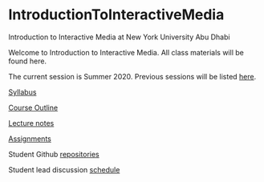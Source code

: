 # IntroductionToInteractiveMedia
Introduction to Interactive Media at New York University Abu Dhabi

Welcome to Introduction to Interactive Media. All class materials will be
found here. 

The current session is Summer 2020. Previous sessions will be listed
[here](previousSessions.md).

[Syllabus](syllabus.md)

[Course Outline](outline.md)

[Lecture notes](lectureNotes.md)

[Assignments](assignments.md)

Student Github [repositories](studentGithubRepositories.md)

Student lead discussion [schedule](studentLeadDiscussionSchedule.md)
